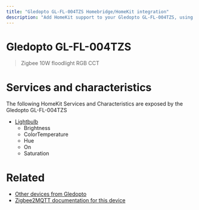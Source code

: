 ```yaml
---
title: "Gledopto GL-FL-004TZS Homebridge/HomeKit integration"
description: "Add HomeKit support to your Gledopto GL-FL-004TZS, using Homebridge, Zigbee2MQTT and homebridge-z2m."
---
```

<!---
This file has been GENERATED using src/docgen/docgen.ts
DO NOT EDIT THIS FILE MANUALLY!
-->
# Gledopto GL-FL-004TZS
> Zigbee 10W floodlight RGB CCT


# Services and characteristics
The following HomeKit Services and Characteristics are exposed by
the Gledopto GL-FL-004TZS

* [Lightbulb](../../light.md)
  * Brightness
  * ColorTemperature
  * Hue
  * On
  * Saturation


# Related
* [Other devices from Gledopto](../index.md#gledopto)
* [Zigbee2MQTT documentation for this device](https://www.zigbee2mqtt.io/devices/GL-FL-004TZS.html)